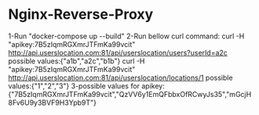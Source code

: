 # Nginx-Reverse-Proxy

1-Run "docker-compose up --build"
2-Run bellow curl command:
	curl -H "apikey:7B5zIqmRGXmrJTFmKa99vcit" http://api.userslocation.com:81/api/userslocation/users?userId=a2c
	possible values:{"a1b","a2c","b1b"}
	curl -H "apikey:7B5zIqmRGXmrJTFmKa99vcit" http://api.userslocation.com:81/api/userslocation/locations/1 
	possible values:{"1","2","3"}
3-possible values for apikey:{"7B5zIqmRGXmrJTFmKa99vcit","QzVV6y1EmQFbbxOfRCwyJs35","mGcjH8Fv6U9y3BVF9H3Ypb9T"}

